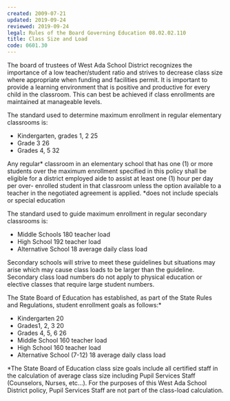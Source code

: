 ```yaml
---
created: 2009-07-21
updated: 2019-09-24
reviewed: 2019-09-24
legal: Rules of the Board Governing Education 08.02.02.110
title: Class Size and Load
code: 0601.30
---
```



The board of trustees of West Ada School District recognizes the importance of a low teacher/student ratio and strives to decrease class size where appropriate when funding and facilities permit. It is important to provide a learning environment that is positive and productive for every child in the classroom. This can best be achieved if class enrollments are maintained at manageable levels.

The standard used to determine maximum enrollment in regular elementary classrooms is:

- Kindergarten, grades 1, 2 25
- Grade 3 26
- Grades 4, 5 32

Any regular* classroom in an elementary school that has one (1) or more students over the maximum enrollment specified in this policy shall be eligible for a district employed aide to assist at least one (1) hour per day per over- enrolled student in that classroom unless the option available to a teacher in the negotiated agreement is applied.
*does not include specials or special education

The standard used to guide maximum enrollment in regular secondary classrooms is:

- Middle Schools 180 teacher load
- High School 192 teacher load
- Alternative School 18 average daily class load

Secondary schools will strive to meet these guidelines but situations may arise which may cause class loads to be larger than the guideline. Secondary class load numbers do not apply to physical education or elective classes that require large student numbers.

The State Board of Education has established, as part of the State Rules and Regulations, student enrollment goals as follows:*

- Kindergarten 20
- Grades1, 2, 3 20
- Grades 4, 5, 6 26
- Middle School 160 teacher load
- High School 160 teacher load
- Alternative School (7-12) 18 average daily class load

*The State Board of Education class size goals include all certified staff in the calculation of average class size including Pupil Services Staff (Counselors, Nurses, etc...). For the purposes of this West Ada School District policy, Pupil Services Staff are not part of the class-load calculation.
